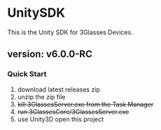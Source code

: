 # UnitySDK
This is the Unity SDK for 3Glasses Devices.

## version: v6.0.0-RC

### Quick Start
  1. download latest releases zip
  2. unzip the zip file
  3. ~~kill 3GlassesServer.exe from the Task Manager~~
  4. ~~run 3GlassesCore/3GlassesServer.exe~~
  5. use Unity3D open this project
